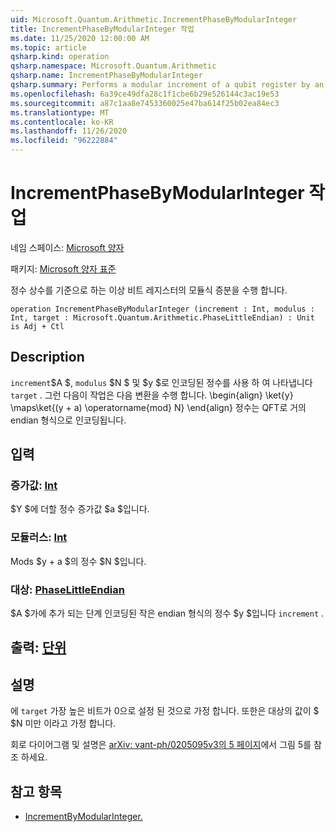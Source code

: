 ```yaml
---
uid: Microsoft.Quantum.Arithmetic.IncrementPhaseByModularInteger
title: IncrementPhaseByModularInteger 작업
ms.date: 11/25/2020 12:00:00 AM
ms.topic: article
qsharp.kind: operation
qsharp.namespace: Microsoft.Quantum.Arithmetic
qsharp.name: IncrementPhaseByModularInteger
qsharp.summary: Performs a modular increment of a qubit register by an integer constant.
ms.openlocfilehash: 6a39ce49dfa28c1f1cbe6b29e526144c3ac19e53
ms.sourcegitcommit: a87c1aa8e7453360025e47ba614f25b02ea84ec3
ms.translationtype: MT
ms.contentlocale: ko-KR
ms.lasthandoff: 11/26/2020
ms.locfileid: "96222884"
---
```

# <a name="incrementphasebymodularinteger-operation"></a>IncrementPhaseByModularInteger 작업

네임 스페이스: [Microsoft 양자](xref:Microsoft.Quantum.Arithmetic)

패키지: [Microsoft 양자 표준](https://nuget.org/packages/Microsoft.Quantum.Standard)


정수 상수를 기준으로 하는 이상 비트 레지스터의 모듈식 증분을 수행 합니다.

```qsharp
operation IncrementPhaseByModularInteger (increment : Int, modulus : Int, target : Microsoft.Quantum.Arithmetic.PhaseLittleEndian) : Unit is Adj + Ctl
```


## <a name="description"></a>Description

`increment`$A $, `modulus` $N $ 및 $y $로 인코딩된 정수를 사용 하 여 나타냅니다 `target` .
그런 다음이 작업은 다음 변환을 수행 합니다. \begin{align} \ket{y} \maps\ket{(y + a) \operatorname{mod} N} \end{align} 정수는 QFT로 거의 endian 형식으로 인코딩됩니다.

## <a name="input"></a>입력

### <a name="increment--int"></a>증가값: [Int](xref:microsoft.quantum.lang-ref.int)

$Y $에 더할 정수 증가값 $a $입니다.


### <a name="modulus--int"></a>모듈러스: [Int](xref:microsoft.quantum.lang-ref.int)

Mods $y + a $의 정수 $N $입니다.


### <a name="target--phaselittleendian"></a>대상: [PhaseLittleEndian](xref:Microsoft.Quantum.Arithmetic.PhaseLittleEndian)

$A $가에 추가 되는 단계 인코딩된 작은 endian 형식의 정수 $y $입니다 `increment` .



## <a name="output--unit"></a>출력: [단위](xref:microsoft.quantum.lang-ref.unit)



## <a name="remarks"></a>설명

에 `target` 가장 높은 비트가 0으로 설정 된 것으로 가정 합니다.
또한은 대상의 값이 $ $N 미만 이라고 가정 합니다.

회로 다이어그램 및 설명은 [arXiv: vant-ph/0205095v3의 5 페이지](https://arxiv.org/pdf/quant-ph/0205095v3.pdf#page=5)에서 그림 5를 참조 하세요.

## <a name="see-also"></a>참고 항목

- [IncrementByModularInteger.](xref:Microsoft.Quantum.Arithmetic.IncrementByModularInteger)